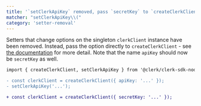 ```yaml
---
title: '`setClerkApiKey` removed, pass `secretKey` to `createClerkClient` instead'
matcher: "setClerkApiKey\\("
category: 'setter-removal'
---
```


Setters that change options on the singleton `clerkClient` instance have been removed. Instead, pass the option directly to `createClerkClient` - see [the documentation](https://clerk.com/docs/references/nodejs/overview#customizing-resources) for more detail. Note that the name `apiKey` should now be `secretKey` as well.

```diff
import { createClerkClient, setClerkApiKey } from '@clerk/clerk-sdk-node';

- const clerkClient = createClerkClient({ apiKey: '...' });
- setClerkApiKey('...');

+ const clerkClient = createClerkClient({ secretKey: '...' });
```
